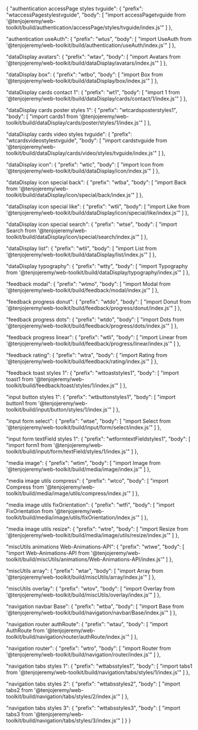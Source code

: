 { 
"authentication accessPage styles tvguide": {
  "prefix": "wtaccessPagestylestvguide",
  "body": [
    "import accessPagetvguide from '@tenjojeremy/web-toolkit/build/authentication/accessPage/styles/tvguide/index.js'"
  ]
},
    
"authentication useAuth": {
  "prefix": "wtus",
  "body": [
    "import UseAuth from '@tenjojeremy/web-toolkit/build/authentication/useAuth/index.js'"
  ]
},
    
"dataDisplay avatars": {
  "prefix": "wtav",
  "body": [
    "import Avatars from '@tenjojeremy/web-toolkit/build/dataDisplay/avatars/index.js'"
  ]
},
    
"dataDisplay box": {
  "prefix": "wtbo",
  "body": [
    "import Box from '@tenjojeremy/web-toolkit/build/dataDisplay/box/index.js'"
  ]
},
    
"dataDisplay cards contact 1": {
  "prefix": "wt1",
  "body": [
    "import 1 from '@tenjojeremy/web-toolkit/build/dataDisplay/cards/contact/1/index.js'"
  ]
},
    
"dataDisplay cards poster styles 1": {
  "prefix": "wtcardsposterstyles1",
  "body": [
    "import cards1 from '@tenjojeremy/web-toolkit/build/dataDisplay/cards/poster/styles/1/index.js'"
  ]
},
    
"dataDisplay cards video styles tvguide": {
  "prefix": "wtcardsvideostylestvguide",
  "body": [
    "import cardstvguide from '@tenjojeremy/web-toolkit/build/dataDisplay/cards/video/styles/tvguide/index.js'"
  ]
},
    
"dataDisplay icon": {
  "prefix": "wtic",
  "body": [
    "import Icon from '@tenjojeremy/web-toolkit/build/dataDisplay/icon/index.js'"
  ]
},
    
"dataDisplay icon special back": {
  "prefix": "wtba",
  "body": [
    "import Back from '@tenjojeremy/web-toolkit/build/dataDisplay/icon/special/back/index.js'"
  ]
},
    
"dataDisplay icon special like": {
  "prefix": "wtli",
  "body": [
    "import Like from '@tenjojeremy/web-toolkit/build/dataDisplay/icon/special/like/index.js'"
  ]
},
    
"dataDisplay icon special search": {
  "prefix": "wtse",
  "body": [
    "import Search from '@tenjojeremy/web-toolkit/build/dataDisplay/icon/special/search/index.js'"
  ]
},
    
"dataDisplay list": {
  "prefix": "wtli",
  "body": [
    "import List from '@tenjojeremy/web-toolkit/build/dataDisplay/list/index.js'"
  ]
},
    
"dataDisplay typography": {
  "prefix": "wtty",
  "body": [
    "import Typography from '@tenjojeremy/web-toolkit/build/dataDisplay/typography/index.js'"
  ]
},
    
"feedback modal": {
  "prefix": "wtmo",
  "body": [
    "import Modal from '@tenjojeremy/web-toolkit/build/feedback/modal/index.js'"
  ]
},
    
"feedback progress donut": {
  "prefix": "wtdo",
  "body": [
    "import Donut from '@tenjojeremy/web-toolkit/build/feedback/progress/donut/index.js'"
  ]
},
    
"feedback progress dots": {
  "prefix": "wtdo",
  "body": [
    "import Dots from '@tenjojeremy/web-toolkit/build/feedback/progress/dots/index.js'"
  ]
},
    
"feedback progress linear": {
  "prefix": "wtli",
  "body": [
    "import Linear from '@tenjojeremy/web-toolkit/build/feedback/progress/linear/index.js'"
  ]
},
    
"feedback rating": {
  "prefix": "wtra",
  "body": [
    "import Rating from '@tenjojeremy/web-toolkit/build/feedback/rating/index.js'"
  ]
},
    
"feedback toast styles 1": {
  "prefix": "wttoaststyles1",
  "body": [
    "import toast1 from '@tenjojeremy/web-toolkit/build/feedback/toast/styles/1/index.js'"
  ]
},
    
"input button styles 1": {
  "prefix": "wtbuttonstyles1",
  "body": [
    "import button1 from '@tenjojeremy/web-toolkit/build/input/button/styles/1/index.js'"
  ]
},
    
"input form select": {
  "prefix": "wtse",
  "body": [
    "import Select from '@tenjojeremy/web-toolkit/build/input/form/select/index.js'"
  ]
},
    
"input form textField styles 1": {
  "prefix": "wtformtextFieldstyles1",
  "body": [
    "import form1 from '@tenjojeremy/web-toolkit/build/input/form/textField/styles/1/index.js'"
  ]
},
    
"media image": {
  "prefix": "wtim",
  "body": [
    "import Image from '@tenjojeremy/web-toolkit/build/media/image/index.js'"
  ]
},
    
"media image utils compress": {
  "prefix": "wtco",
  "body": [
    "import Compress from '@tenjojeremy/web-toolkit/build/media/image/utils/compress/index.js'"
  ]
},
    
"media image utils fixOrientation": {
  "prefix": "wtfi",
  "body": [
    "import FixOrientation from '@tenjojeremy/web-toolkit/build/media/image/utils/fixOrientation/index.js'"
  ]
},
    
"media image utils resize": {
  "prefix": "wtre",
  "body": [
    "import Resize from '@tenjojeremy/web-toolkit/build/media/image/utils/resize/index.js'"
  ]
},
    
"miscUtils animations Web-Animations-API": {
  "prefix": "wtwe",
  "body": [
    "import Web-Animations-API from '@tenjojeremy/web-toolkit/build/miscUtils/animations/Web-Animations-API/index.js'"
  ]
},
    
"miscUtils array": {
  "prefix": "wtar",
  "body": [
    "import Array from '@tenjojeremy/web-toolkit/build/miscUtils/array/index.js'"
  ]
},
    
"miscUtils overlay": {
  "prefix": "wtov",
  "body": [
    "import Overlay from '@tenjojeremy/web-toolkit/build/miscUtils/overlay/index.js'"
  ]
},
    
"navigation navbar Base": {
  "prefix": "wtba",
  "body": [
    "import Base from '@tenjojeremy/web-toolkit/build/navigation/navbar/Base/index.js'"
  ]
},
    
"navigation router authRoute": {
  "prefix": "wtau",
  "body": [
    "import AuthRoute from '@tenjojeremy/web-toolkit/build/navigation/router/authRoute/index.js'"
  ]
},
    
"navigation router": {
  "prefix": "wtro",
  "body": [
    "import Router from '@tenjojeremy/web-toolkit/build/navigation/router/index.js'"
  ]
},
    
"navigation tabs styles 1": {
  "prefix": "wttabsstyles1",
  "body": [
    "import tabs1 from '@tenjojeremy/web-toolkit/build/navigation/tabs/styles/1/index.js'"
  ]
},
    
"navigation tabs styles 2": {
  "prefix": "wttabsstyles2",
  "body": [
    "import tabs2 from '@tenjojeremy/web-toolkit/build/navigation/tabs/styles/2/index.js'"
  ]
},
    
"navigation tabs styles 3": {
  "prefix": "wttabsstyles3",
  "body": [
    "import tabs3 from '@tenjojeremy/web-toolkit/build/navigation/tabs/styles/3/index.js'"
  ]
}
     }